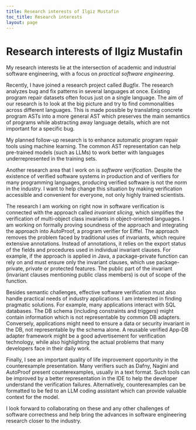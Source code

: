 ```yaml
---
title: Research interests of Ilgiz Mustafin
toc_title: Research interests
layout: page
---
```

# Research interests of Ilgiz Mustafin

My research interests lie at the intersection of academic and industrial
software engineering, with a focus on *practical software engineering*.

Recently, I have joined a research project called *Bugfix*. The research
analyzes bug and fix patterns in several languages at once.
Existing program repair datasets often focus just on a single language.
The aim of our research is to look at the big picture
and try to find commonalities across different languages. This is made
possible by translating concrete program ASTs into a more general
AST which preserves the main semantics of programs while abstracting away
language details, which are not important for a specific bug.

My planned follow-up research is to enhance automatic program repair
tools using machine learning. The common AST representation can help
pre-trained models (such as LLMs) to work better with languages underrepresented
in the training sets.

Another research area that I work on is *software verification*.
Despite the existence of verified software systems in production and
of verifiers for many programming languages, producing verified
software is not the norm in the industry. I want to help change this situation
by making verification accessible and convenient for everyone, not only
highly trained scientists.

The research I am working on right now in software verification
is connected with the approach called
*invariant slicing*, which simplifies the verification of multi-object
class invariants in object-oriented languages.
I am working on formally proving soundness
of the approach and integrating the approach into
AutoProof, a program verifier for Eiffel.
The approach removes the problem faced by traditional uses of invariants,
which require extensive annotations. Instead of annotations,
it relies on the export status of the fields and procedures used in
individual invariant clauses.
For example, if the approach is applied in Java,
a package-private function can rely on and must
ensure only the invariant clauses, which use package-private, private or
protected features. The public part of the invariant
(invariant clauses mentioning public class members) is out of scope
of the function.

Besides semantic challenges, effective software verification must also
handle practical needs of industry applications. I am interested in finding
pragmatic solutions.
For example, many applications interact
with SQL databases. The DB schema (including constraints and triggers)
might contain information which
is not representable by common DB adapters. Conversely,
applications might need to ensure a data or security invariant in the DB,
not representable by the schema alone. A reusable verified App-DB adapter
framework might be a good advertisement for verification technology, while
also highlighting the actual problems that many developers face in their
daily work.

Finally, I see an important quality of life improvement opportunity
in the counterexample presentation. Many verifiers such as Dafny, Nagini
and AutoProof present counterexamples, usually in a text format.
Such tools can be improved by a better representation in the IDE to help
the developer understand the verification failures.
Alternatively, counterexamples can be formatted to be fed to an LLM
coding assistant which can provide valuable context for the model.

I look forward to collaborating on these and any other
challenges of software correctness and help bring the advances
in software engineering research closer to the industry.
